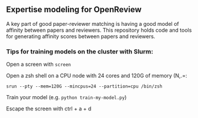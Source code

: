 ## Expertise modeling for OpenReview

A key part of good paper-reviewer matching is having a good model of affinity between papers and reviewers. This repository holds code and tools for generating affinity scores between papers and reviewers.

### Tips for training models on the cluster with Slurm:

Open a screen with `screen`

Open a zsh shell on a CPU node with 24 cores and 120G of memory (N,.=:

`srun --pty --mem=120G --mincpus=24 --partition=cpu /bin/zsh`

Train your model (e.g. `python train-my-model.py`)

Escape the screen with ctrl + a + d
